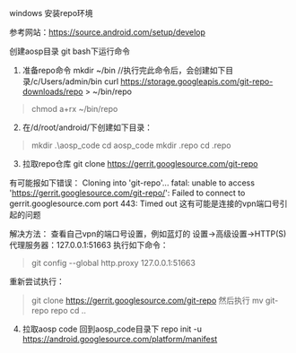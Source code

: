 windows 安装repo环境

参考网站：https://source.android.com/setup/develop

创建aosp目录
git bash下运行命令

1. 准备repo命令
mkdir ~/bin
//执行完此命令后，会创建如下目录/c/Users/admin/bin
curl https://storage.googleapis.com/git-repo-downloads/repo > ~/bin/repo
>chmod a+rx ~/bin/repo

2. 在/d/root/android/下创建如下目录：
>mkdir .\aosp_code
>cd aosp_code
>mkdir .repo
>cd .repo

3. 拉取repo仓库
git clone https://gerrit.googlesource.com/git-repo

有可能报如下错误：
Cloning into 'git-repo'...
fatal: unable to access 'https://gerrit.googlesource.com/git-repo/': Failed to connect to gerrit.googlesource.com port 443: Timed out
这有可能是连接的vpn端口号引起的问题

解决方法：
查看自己vpn的端口号设置，例如蓝灯的
设置->高级设置->HTTP(S)代理服务器：127.0.0.1:51663
执行如下命令：
 >git config --global http.proxy 127.0.0.1:51663

 重新尝试执行：
>git clone https://gerrit.googlesource.com/git-repo
然后执行
>mv git-repo repo
>cd ..

4. 拉取aosp code
回到aosp_code目录下
repo init -u https://android.googlesource.com/platform/manifest






